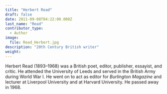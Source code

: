 ```yaml
---
title: "Herbert Read"
draft: false
date: 2011-09-08T04:22:00.000Z
last_name: "Read"
contributor_type:
  - Author
image:
  file: Read_Herbert.jpg
description: "20th Century British writer"
weight:
---
```


Herbert Read (1893–1968) was a British poet, editor, publisher, essayist, and critic. He attended the University of Leeds and served in the British Army during World War I. He went on to act as editor for _Burlington Magazine_ and lecturer at Liverpool University and at Harvard University. He passed away in 1968.


